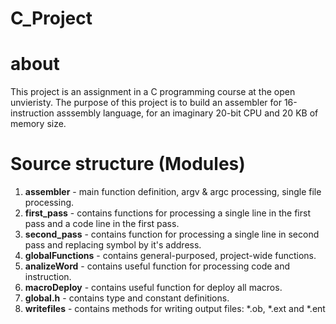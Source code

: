 # C_Project

# about
This project is an assignment in a C programming course at the open unvieristy. The purpose of this project is to build an assembler for 16-instruction asssembly language, for an imaginary 20-bit CPU and 20 KB of memory size. 

# Source structure (Modules)
1. **assembler** - main function definition, argv & argc processing, single file processing.
2. **first_pass** - contains functions for processing a single line in the first pass and a code line in the first pass.
3. **second_pass** - contains function for processing a single line in second pass and replacing symbol by it's address.
4. **globalFunctions** - contains general-purposed, project-wide functions.
5. **analizeWord** - contains useful function for processing code and instruction.
6. **macroDeploy** - contains useful function for deploy all macros.
7. **global.h** - contains type and constant definitions.
8. **writefiles** - contains methods for writing output files: *.ob, *.ext and *.ent
